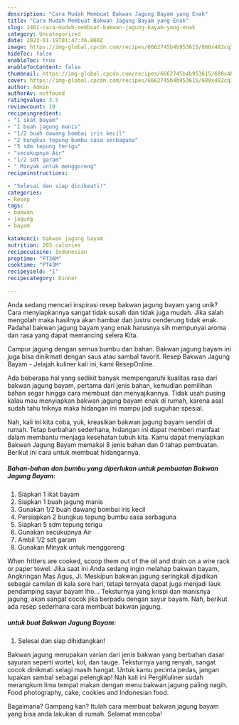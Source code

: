 ```yaml
---
description: "Cara Mudah Membuat Bakwan Jagung Bayam yang Enak"
title: "Cara Mudah Membuat Bakwan Jagung Bayam yang Enak"
slug: 2461-cara-mudah-membuat-bakwan-jagung-bayam-yang-enak
category: Uncategorized
date: 2023-01-19T01:47:36.860Z
image: https://img-global.cpcdn.com/recipes/6662745b4b953615/680x482cq70/bakwan-jagung-bayam-foto-resep-utama.jpg
hideToc: false
enableToc: true
enableTocContent: false
thumbnail: https://img-global.cpcdn.com/recipes/6662745b4b953615/680x482cq70/bakwan-jagung-bayam-foto-resep-utama.jpg
cover: https://img-global.cpcdn.com/recipes/6662745b4b953615/680x482cq70/bakwan-jagung-bayam-foto-resep-utama.jpg
author: Admin
authorAv: notfound
ratingvalue: 3.5
reviewcount: 19
recipeingredient:
- "1 ikat bayam"
- "1 buah jagung manis"
- "1/2 buah dawang bombai iris kecil"
- "2 bungkus tepung bumbu sasa serbaguna"
- "5 sdm tepung terigu"
- "secukupnya Air"
- "1/2 sdt garam"
- " Minyak untuk menggoreng"
recipeinstructions:

- "Selesai dan siap dinikmati!"
categories:
- Resep
tags:
- bakwan
- jagung
- bayam

katakunci: bakwan jagung bayam 
nutrition: 203 calories
recipecuisine: Indonesian
preptime: "PT36M"
cooktime: "PT43M"
recipeyield: "1"
recipecategory: Dinner

---
```





Anda sedang mencari inspirasi resep bakwan jagung bayam yang unik? Cara menyiapkannya sangat tidak susah dan tidak juga mudah. Jika salah mengolah maka hasilnya akan hambar dan justru cenderung tidak enak. Padahal bakwan jagung bayam yang enak harusnya sih mempunyai aroma dan rasa yang dapat memancing selera Kita.





Campur jagung dengan semua bumbu dan bahan. Bakwan jagung bayam ini juga bisa dinikmati dengan saus atau sambal favorit. Resep Bakwan Jagung Bayam - Jelajah kuliner kali ini, kami ResepOnline.

Ada beberapa hal yang sedikit banyak mempengaruhi kualitas rasa dari bakwan jagung bayam, pertama dari jenis bahan, kemudian pemilihan bahan segar hingga cara membuat dan menyajikannya. Tidak usah pusing kalau mau menyiapkan bakwan jagung bayam enak di rumah, karena asal sudah tahu triknya maka hidangan ini mampu jadi suguhan spesial.






Nah, kali ini kita coba, yuk, kreasikan bakwan jagung bayam sendiri di rumah. Tetap berbahan sederhana, hidangan ini dapat memberi manfaat dalam membantu menjaga kesehatan tubuh kita. Kamu dapat menyiapkan Bakwan Jagung Bayam memakai 8 jenis bahan dan 0 tahap pembuatan. Berikut ini cara untuk membuat hidangannya.

<!--inarticleads1-->

##### Bahan-bahan dan bumbu yang diperlukan untuk pembuatan Bakwan Jagung Bayam:

1. Siapkan 1 ikat bayam
1. Siapkan 1 buah jagung manis
1. Gunakan 1/2 buah dawang bombai iris kecil
1. Persiapkan 2 bungkus tepung bumbu sasa serbaguna
1. Siapkan 5 sdm tepung terigu
1. Gunakan secukupnya Air
1. Ambil 1/2 sdt garam
1. Gunakan  Minyak untuk menggoreng


When fritters are cooked, scoop them out of the oil and drain on a wire rack or paper towel. Jika saat ini Anda sedang ingin melahap bakwan bayam, Angkringan Mas Agus, Jl. Meskipun bakwan jagung seringkali dijadikan sebagai camilan di kala sore hari, tetapi ternyata dapat juga menjadi lauk pendamping sayur bayam lho… Teksturnya yang krispi dan manisnya jagung, akan sangat cocok jika berpadu dengan sayur bayam. Nah, berikut ada resep sederhana cara membuat bakwan jagung. 

<!--inarticleads2-->

#####  untuk buat Bakwan Jagung Bayam:


1. Selesai dan siap dihidangkan!

Bakwan jagung merupakan varian dari jenis bakwan yang berbahan dasar sayuran seperti wortel, kol, dan tauge. Teksturnya yang renyah, sangat cocok dinikmati selagi masih hangat. Untuk kamu pecinta pedas, jangan lupakan sambal sebagai pelengkap! Nah kali ini PergiKuliner sudah merangkum lima tempat makan dengan menu bakwan jagung paling nagih. Food photography, cake, cookies and Indonesian food. 

Bagaimana? Gampang kan? Itulah cara membuat bakwan jagung bayam yang bisa anda lakukan di rumah. Selamat mencoba!
